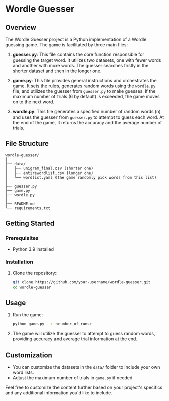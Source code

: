 # Wordle Guesser

## Overview

The Wordle Guesser project is a Python implementation of a Wordle guessing game. The game is facilitated by three main files:

1. **guesser.py**: This file contains the core function responsible for guessing the target word. It utilizes two datasets, one with fewer words and another with more words. The guesser searches firstly in the shorter dataset and then in the longer one.

2. **game.py**: This file provides general instructions and orchestrates the game. It sets the rules, generates random words using the `wordle.py` file, and utilizes the guesser from `guesser.py` to make guesses. If the maximum number of trials (6 by default) is exceeded, the game moves on to the next word.

3. **wordle.py**: This file generates a specified number of random words (n) and uses the guesser from `guesser.py` to attempt to guess each word. At the end of the game, it returns the accuracy and the average number of trials.

## File Structure

```
wordle-guesser/
│
├── data/
│   ├── unigram_final.csv (shorter one)
│   ├── entirewordlist.csv (longer one)
│   └── wordlist.yaml (the game randomly pick words from this list)
│
├── guesser.py
├── game.py
├── wordle.py
│
├── README.md
└── requirements.txt
```

## Getting Started

### Prerequisites

- Python 3.9 installed

### Installation

1. Clone the repository:
   ```bash
   git clone https://github.com/your-username/wordle-guesser.git
   cd wordle-guesser
   ```

## Usage

1. Run the game:
   ```bash
   python game.py --r <number_of_runs>
   ```

2. The game will utilize the guesser to attempt to guess random words, providing accuracy and average trial information at the end.

## Customization

- You can customize the datasets in the `data/` folder to include your own word lists.
- Adjust the maximum number of trials in `game.py` if needed.


Feel free to customize the content further based on your project's specifics and any additional information you'd like to include.
